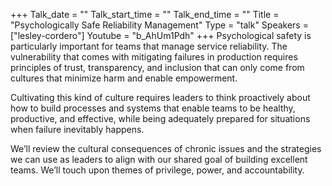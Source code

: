 +++
Talk_date = ""
Talk_start_time = ""
Talk_end_time = ""
Title = "Psychologically Safe Reliability Management"
Type = "talk"
Speakers = ["lesley-cordero"]
Youtube = "b_AhUm1Pdh"
+++
Psychological safety is particularly important for teams that manage service reliability. The vulnerability that comes with mitigating failures in production requires principles of trust, transparency, and inclusion that can only come from cultures that minimize harm and enable empowerment.

Cultivating this kind of culture requires leaders to think proactively about how to build processes and systems that enable teams to be healthy, productive, and effective, while being adequately prepared for situations when failure inevitably happens.

We’ll review the cultural consequences of chronic issues and the strategies we can use as leaders to align with our shared goal of building excellent teams. We’ll touch upon themes of privilege, power, and accountability.